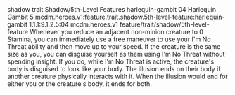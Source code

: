 <ability>
  <metadata>
    <class>shadow</class>
    <feature_type>trait</feature_type>
    <file_dpath>Shadow/5th-Level Features</file_dpath>
    <item_id>harlequin-gambit</item_id>
    <item_index>04</item_index>
    <item_name>Harlequin Gambit</item_name>
    <level>5</level>
    <scc>mcdm.heroes.v1:feature.trait.shadow.5th-level-feature:harlequin-gambit</scc>
    <scdc>1.1.1:9.1.2.5:04</scdc>
    <source>mcdm.heroes.v1</source>
    <type>feature/trait/shadow/5th-level-feature</type>
  </metadata>
  <effects>
    <effect type="mundane">Whenever you reduce an adjacent non-minion creature to 0 Stamina, you can immediately use a free maneuver to use your I&apos;m No Threat ability and then move up to your speed.
If the creature is the same size as you, you can disguise yourself as them using I&apos;m No Threat without spending insight. If you do, while I&apos;m No Threat is active, the creature&apos;s body is disguised to look like your body. The illusion ends on their body if another creature physically interacts with it. When the illusion would end for either you or the creature&apos;s body, it ends for both.</effect>
  </effects>
</ability>

